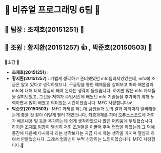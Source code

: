 # :sparkling_heart: 비쥬얼 프로그래밍 **6팀** :sparkling_heart: 
## :star2: 팀장 : **조재호(20151251)** :muscle:
## :two_men_holding_hands: 조원 : **황지환(20151257)** :thumbsup: , **박준호(20150503)** :metal:










:mega:소감 :mega:
 - **조재호(20151251)** :
 - **황지환(20151257)** : 가볍게 생각하고 준비했었던 mfc팀과제였었는데, mfc에 조금은 알고 있다고 생각하였으나,
                     구글링을 통한 예제들을 살펴보고 따라 해본결과 mfc에 대해 더욱 열심히 해야 된다는 생각이 들었습니다.
                     하지만 많은 mfc 예제들을 살펴보았고,
                     그것을 저희가 수업시간에 배웠던 mfc 기술들을 추가하기 위해 노력하면서 많이 배웠고 의미있는 시간이었습니다.
                     MFC 사랑합니다.:two_hearts:
 - **박준호(20150503)** : MFC 과제를 하는데 팀원들과 토의 결과 미리미리 일찍해놓는게 좋을 것 같아 이렇게 빨리 하였습니다. 
                     최종과제를 하며 오픈소스코드에 저희가 배운내용 및 등을 추가하는데 쉽게 생각하였으나 많은 어려움에 부딪혔습니다.
                     하지만 조재호 팀장이 열심히 저희 조원들을 이끌어 주며 협업을 하였는데 그 덕에 중간에 다음에 다시하자 라는 생각보다는
                     지금 다시 하는 생각을 가지며 열심히 하여서 만들었습니다.
                     그래서 협동심이 부쩍 성장하는 느낌이였습니다.
                     MFC 사랑합니다.:gift_heart:
                     
